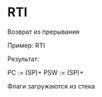# RTI

Возврат из прерывания

Пример: RTI

Результат:

PC := (SP)+
PSW := (SP)+

Флаги загружаются из стека